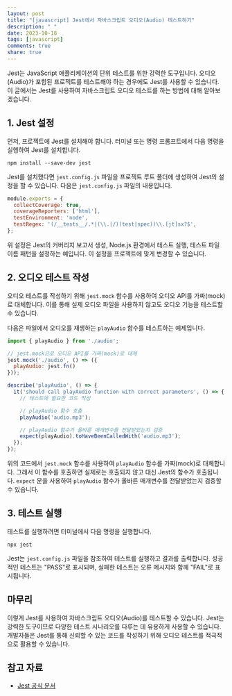 ```yaml
---
layout: post
title: "[javascript] Jest에서 자바스크립트 오디오(Audio) 테스트하기"
description: " "
date: 2023-10-18
tags: [javascript]
comments: true
share: true
---
```


Jest는 JavaScript 애플리케이션의 단위 테스트를 위한 강력한 도구입니다. 오디오(Audio)가 포함된 프로젝트를 테스트해야 하는 경우에도 Jest를 사용할 수 있습니다. 이 글에서는 Jest를 사용하여 자바스크립트 오디오 테스트를 하는 방법에 대해 알아보겠습니다.

## 1. Jest 설정

먼저, 프로젝트에 Jest를 설치해야 합니다. 터미널 또는 명령 프롬프트에서 다음 명령을 실행하여 Jest를 설치합니다.

```shell
npm install --save-dev jest
```
Jest를 설치했다면 `jest.config.js` 파일을 프로젝트 루트 폴더에 생성하여 Jest의 설정을 할 수 있습니다. 다음은 `jest.config.js` 파일의 내용입니다.

```javascript
module.exports = {
  collectCoverage: true,
  coverageReporters: ['html'],
  testEnvironment: 'node',
  testRegex: '(/__tests__/.*|(\\.|/)(test|spec))\\.[jt]sx?$',
};
```

위 설정은 Jest의 커버리지 보고서 생성, Node.js 환경에서 테스트 실행, 테스트 파일 이름 패턴을 설정하는 예입니다. 이 설정을 프로젝트에 맞게 변경할 수 있습니다.

## 2. 오디오 테스트 작성

오디오 테스트를 작성하기 위해 `jest.mock` 함수를 사용하여 오디오 API를 가짜(mock)로 대체합니다. 이를 통해 실제 오디오 파일을 사용하지 않고도 오디오 기능을 테스트할 수 있습니다.

다음은 파일에서 오디오를 재생하는 `playAudio` 함수를 테스트하는 예제입니다.

```javascript
import { playAudio } from './audio';

// jest.mock으로 오디오 API를 가짜(mock)로 대체
jest.mock('./audio', () => ({
  playAudio: jest.fn()
}));

describe('playAudio', () => {
  it('should call playAudio function with correct parameters', () => {
    // 테스트에 필요한 코드 작성

    // playAudio 함수 호출
    playAudio('audio.mp3');

    // playAudio 함수가 올바른 매개변수를 전달받았는지 검증
    expect(playAudio).toHaveBeenCalledWith('audio.mp3');
  });
});
```

위의 코드에서 `jest.mock` 함수를 사용하여 `playAudio` 함수를 가짜(mock)로 대체합니다. 그래서 이 함수를 호출하면 실제로는 호출되지 않고 대신 Jest의 함수가 호출됩니다. `expect` 문을 사용하여 `playAudio` 함수가 올바른 매개변수를 전달받았는지 검증할 수 있습니다.

## 3. 테스트 실행

테스트를 실행하려면 터미널에서 다음 명령을 실행합니다.

```shell
npx jest
```

Jest는 `jest.config.js` 파일을 참조하여 테스트를 실행하고 결과를 출력합니다. 성공적인 테스트는 "PASS"로 표시되며, 실패한 테스트는 오류 메시지와 함께 "FAIL"로 표시됩니다.

## 마무리

이렇게 Jest를 사용하여 자바스크립트 오디오(Audio)를 테스트할 수 있습니다. Jest는 강력한 도구이므로 다양한 테스트 시나리오를 다루는 데 유용하게 사용할 수 있습니다. 개발자들은 Jest를 통해 신뢰할 수 있는 코드를 작성하기 위해 오디오 테스트를 적극적으로 활용할 수 있습니다.

## 참고 자료

- [Jest 공식 문서](https://jestjs.io/docs)